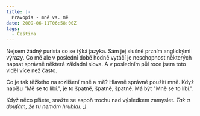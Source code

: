 ```yaml
---
title: |-
  Pravopis - mně vs. mě
date: 2009-06-11T06:58:00Z
tags:
  - Čeština
---
```

Nejsem žádný purista co se týká jazyka. Sám jej slušně przním anglickými výrazy. Co mě ale v poslední době hodně vytáčí je neschopnost některých napsat správně některá základní slova. A v posledním půl roce jsem toto viděl více než často.

Co je tak těžkého na rozlišení mně a mě? Hlavně správné použití mně. Když napíšu "Mě se to líbí.", je to špatně, špatně, špatně. Má být "Mně se to líbí.".

Když něco píšete, snažte se aspoň trochu nad výsledkem zamyslet. _Tak a doufám, že tu nemám hrubku. ;)_